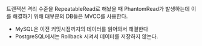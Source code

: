 트랜잭션 격리 수준을 RepeatableRead로 해놨을 때 PhantomRead가 발생하는데 이를 해결하기 위해 대부분의 DB들은 MVCC를 사용한다.

- MySQL은 이전 커밋시점까지의 데이터를 읽어와서 해결한다
- PostgreSQL에서는 Rollback 시켜서 데이터를 저장하지 않는다.

